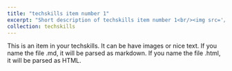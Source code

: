 ```yaml
---
title: "techskills item number 1"
excerpt: "Short description of techskills item number 1<br/><img src='/images/500x300.png'>"
collection: techskills
---
```


This is an item in your techskills. It can be have images or nice text. If you name the file .md, it will be parsed as markdown. If you name the file .html, it will be parsed as HTML.
